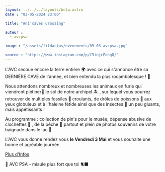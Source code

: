 ```yaml
---
layout: ../../../layouts/Actu.astro
date : "03-05-2024 23:00"

title: "Ani'caves Crossing"

auteur :
  - avcpsa

image : "/assets/fildactus/evenements/05-03-avcpsa.jpg"

source : "https://www.instagram.com/p/C5injrFohgD/"
---
```


L'AVC secoue encore la terre entière 🌍 avec ce qui s'annonce être sa DERNIÈRE CAVE de l'année, et bien entendu la plus rocambolesque ! 🦑

Nous attendons nombreux et nombreuses les animaux en furie qui viendront piétiner🦏 le sol de notre archipel 🏝️ , sur lequel vous pourrez retrouver de multiples fossiles 🗿 croulants, de drôles de poissons 🐠 aux yeux globuleux et à l'haleine fétide ainsi que des insectes 🐛 un peu gluants, mais appétissants !

Au programme : collection de pin's pour le musée, dépense abusive de clochettes 🔔 , de la pêche 🎣 partout et plein de photos souvenirs de votre baignade dans le lac 🚤

L'AVC vous donne rendez vous __le Vendredi 3 Mai__ et vous souhaite une bonne et agréable journée.

[Plus d'Infos](https://www.facebook.com/events/s/caves-psa-anicaves-crossing/1446967976227769/)

🐘 AVC PSA - miaule plus fort que toi 🐈‍⬛